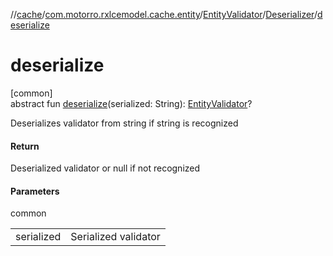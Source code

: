 //[cache](../../../../index.md)/[com.motorro.rxlcemodel.cache.entity](../../index.md)/[EntityValidator](../index.md)/[Deserializer](index.md)/[deserialize](deserialize.md)

# deserialize

[common]\
abstract fun [deserialize](deserialize.md)(serialized: String): [EntityValidator](../index.md)?

Deserializes validator from string if string is recognized

#### Return

Deserialized validator or null if not recognized

#### Parameters

common

| | |
|---|---|
| serialized | Serialized validator |
